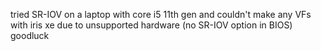 tried SR-IOV on a laptop with core i5 11th gen and couldn't make any VFs with iris xe due to unsupported hardware (no SR-IOV option in BIOS) goodluck